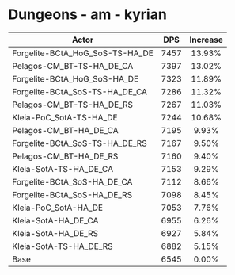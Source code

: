# Dungeons - am - kyrian
| Actor | DPS | Increase |
|---|:---:|:---:|
|Forgelite-BCtA_HoG_SoS-TS-HA_DE|7457|13.93%|
|Pelagos-CM_BT-TS-HA_DE_CA|7397|13.02%|
|Forgelite-BCtA_HoG_SoS-HA_DE|7323|11.89%|
|Forgelite-BCtA_SoS-TS-HA_DE_CA|7286|11.32%|
|Pelagos-CM_BT-TS-HA_DE_RS|7267|11.03%|
|Kleia-PoC_SotA-TS-HA_DE|7244|10.68%|
|Pelagos-CM_BT-HA_DE_CA|7195|9.93%|
|Forgelite-BCtA_SoS-TS-HA_DE_RS|7167|9.50%|
|Pelagos-CM_BT-HA_DE_RS|7160|9.40%|
|Kleia-SotA-TS-HA_DE_CA|7153|9.29%|
|Forgelite-BCtA_SoS-HA_DE_CA|7112|8.66%|
|Forgelite-BCtA_SoS-HA_DE_RS|7098|8.45%|
|Kleia-PoC_SotA-HA_DE|7053|7.76%|
|Kleia-SotA-HA_DE_CA|6955|6.26%|
|Kleia-SotA-HA_DE_RS|6927|5.84%|
|Kleia-SotA-TS-HA_DE_RS|6882|5.15%|
|Base|6545|0.00%|
